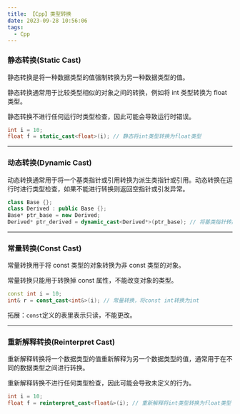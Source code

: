 ```yaml
---
title: 【Cpp】类型转换
date: 2023-09-28 10:56:06
tags:
  - Cpp
---
```


### 静态转换(Static Cast)

静态转换是将一种数据类型的值强制转换为另一种数据类型的值。

静态转换通常用于比较类型相似的对象之间的转换，例如将 int 类型转换为 float 类型。

静态转换不进行任何运行时类型检查，因此可能会导致运行时错误。

```C++
int i = 10;
float f = static_cast<float>(i); // 静态将int类型转换为float类型
```



---

### 动态转换(Dynamic Cast)

动态转换通常用于将一个基类指针或引用转换为派生类指针或引用。动态转换在运行时进行类型检查，如果不能进行转换则返回空指针或引发异常。

```C++
class Base {};
class Derived : public Base {};
Base* ptr_base = new Derived;
Derived* ptr_derived = dynamic_cast<Derived*>(ptr_base); // 将基类指针转换为派生类指针
```



---

### 常量转换(Const Cast)

常量转换用于将 const 类型的对象转换为非 const 类型的对象。

常量转换只能用于转换掉 const 属性，不能改变对象的类型。

```C++
const int i = 10;
int& r = const_cast<int&>(i); // 常量转换，将const int转换为int
```

拓展：`const`定义的表里表示只读，不能更改。



---

### 重新解释转换(Reinterpret Cast)

重新解释转换将一个数据类型的值重新解释为另一个数据类型的值，通常用于在不同的数据类型之间进行转换。

重新解释转换不进行任何类型检查，因此可能会导致未定义的行为。

```C++
int i = 10;
float f = reinterpret_cast<float&>(i); // 重新解释将int类型转换为float类型
```

